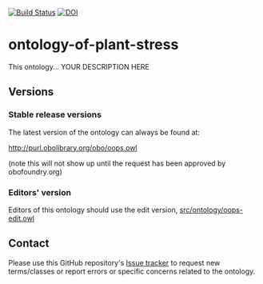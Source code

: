 [![Build Status](https://travis-ci.org/austinmeier/ontology-of-plant-stress.svg?branch=master)](https://travis-ci.org/austinmeier/ontology-of-plant-stress)
[![DOI](https://zenodo.org/badge/13996/austinmeier/ontology-of-plant-stress.svg)](https://zenodo.org/badge/latestdoi/13996/austinmeier/ontology-of-plant-stress)

# ontology-of-plant-stress

This ontology... YOUR DESCRIPTION HERE

## Versions

### Stable release versions

The latest version of the ontology can always be found at:

http://purl.obolibrary.org/obo/oops.owl

(note this will not show up until the request has been approved by obofoundry.org)

### Editors' version

Editors of this ontology should use the edit version, [src/ontology/oops-edit.owl](src/ontology/oops-edit.owl)

## Contact
Please use this GitHub repository's [Issue tracker](https://github.com/austinmeier/ontology-of-plant-stress/issues) to request new terms/classes or report errors or specific concerns related to the ontology.

